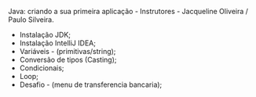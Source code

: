 Java: criando a sua primeira aplicação - Instrutores - Jacqueline Oliveira / Paulo Silveira.

- Instalação JDK;
- Instalação IntelliJ IDEA;
- Variáveis - (primitivas/string);
- Conversão de tipos (Casting);
- Condicionais;
- Loop;
- Desafio - (menu de transferencia bancaria);
